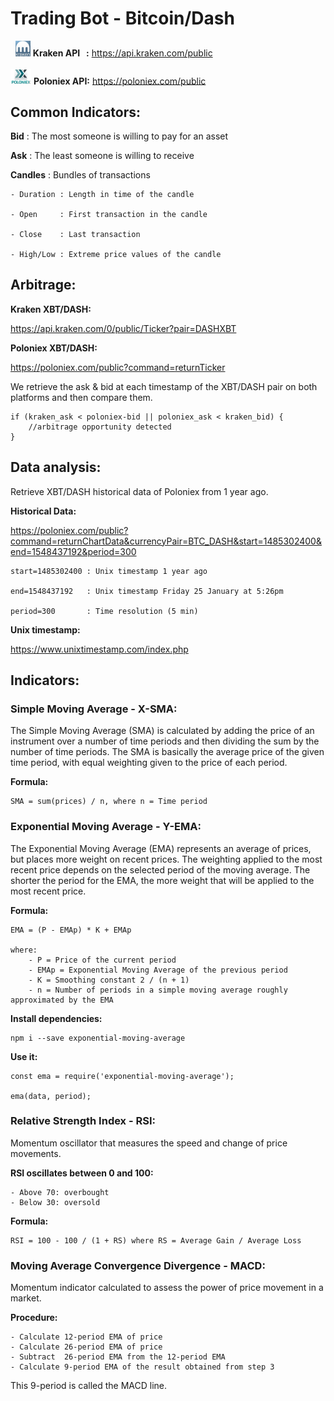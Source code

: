 # Trading Bot - Bitcoin/Dash


<div>
    &nbsp
    <img src="image\kraken.jpg" alt="kraken-logo" width="24"/>
    <b>Kraken API &nbsp&nbsp:</b>
    <a href="https://api.kraken.com/public"> https://api.kraken.com/public
    </a>
    <br/><br/>
</div>

<div>
    <img src="image\poloniex.jpg" alt="poloniex-logo" width="33"/>
    <b>Poloniex API:</b>
    <a href="https://api.kraken.com/public"> https://poloniex.com/public
    </a>
    <br/>
</div>


## Common Indicators:

**Bid** : The most someone is willing to pay for an asset

**Ask** : The least someone is willing to receive

**Candles** : Bundles of transactions

    - Duration : Length in time of the candle

    - Open     : First transaction in the candle

    - Close    : Last transaction

    - High/Low : Extreme price values of the candle

## Arbitrage:

**Kraken XBT/DASH:**

https://api.kraken.com/0/public/Ticker?pair=DASHXBT

**Poloniex XBT/DASH:**

https://poloniex.com/public?command=returnTicker

We retrieve the ask & bid at each timestamp of the XBT/DASH pair on both platforms and then compare them.

    if (kraken_ask < poloniex-bid || poloniex_ask < kraken_bid) {
        //arbitrage opportunity detected
    }

## Data analysis:

Retrieve XBT/DASH historical data of Poloniex from 1 year ago.

**Historical Data:**

https://poloniex.com/public?command=returnChartData&currencyPair=BTC_DASH&start=1485302400&end=1548437192&period=300

    start=1485302400 : Unix timestamp 1 year ago

    end=1548437192   : Unix timestamp Friday 25 January at 5:26pm

    period=300       : Time resolution (5 min)

**Unix timestamp:**

https://www.unixtimestamp.com/index.php

## Indicators:

### Simple Moving Average - X-SMA:

The Simple Moving Average (SMA) is calculated by adding the price of an instrument over a number of time periods and then dividing the sum by the number of time periods. The SMA is basically the average price of the given time period, with equal weighting given to the price of each period.

**Formula:**

    SMA = sum(prices) / n, where n = Time period

### Exponential Moving Average - Y-EMA:

The Exponential Moving Average (EMA) represents an average of prices, but places more weight on recent prices. The weighting applied to the most recent price depends on the selected period of the moving average. The shorter the period for the EMA, the more weight that will be applied to the most recent price.

**Formula:**

    EMA = (P - EMAp) * K + EMAp

    where:
        - P = Price of the current period
        - EMAp = Exponential Moving Average of the previous period
        - K = Smoothing constant 2 / (n + 1)
        - n = Number of periods in a simple moving average roughly approximated by the EMA

**Install dependencies:**

    npm i --save exponential-moving-average

**Use it:**

    const ema = require('exponential-moving-average');

    ema(data, period);

### Relative Strength Index - RSI:

Momentum oscillator that measures the speed and change of price movements.

**RSI oscillates between 0 and 100:**

    - Above 70: overbought
    - Below 30: oversold

**Formula:**

    RSI = 100 - 100 / (1 + RS) where RS = Average Gain / Average Loss

### Moving Average Convergence Divergence - MACD:

Momentum indicator calculated to assess the power of price movement in a market.

**Procedure:**

    - Calculate 12-period EMA of price
    - Calculate 26-period EMA of price
    - Subtract  26-period EMA from the 12-period EMA
    - Calculate 9-period EMA of the result obtained from step 3

This 9-period is called the MACD line.
